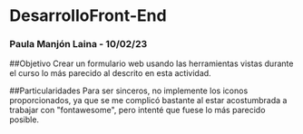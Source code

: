 # DesarrolloFront-End
### Paula Manjón Laina - 10/02/23
##Objetivo
Crear un formulario web usando las herramientas vistas durante el curso lo más parecido al descrito en esta actividad.

##Particularidades
Para ser sinceros, no implemente los iconos proporcionados, ya que se me complicó bastante al estar acostumbrada a trabajar con "fontawesome", pero intenté que fuese lo más parecido posible.
